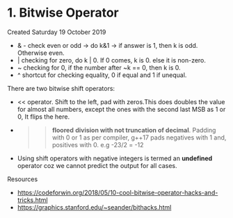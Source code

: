# 1. Bitwise Operator
Created Saturday 19 October 2019


* & - check even or odd →  do k&1 → if answer is 1, then k is odd. Otherwise even. 
* | checking for zero, do k | 0. If 0 comes, k is 0. else it is non-zero.
* ~ checking for 0, if the number after ~k == 0, then k is 0.
* ^ shortcut for checking equality, 0 if equal and 1 if unequal.

There are two bitwise shift operators:

* << operator. Shift to the left, pad with zeros.This does doubles the value for almost all numbers, except the ones with the second last MSB as 1 or 0, It flips the here. 
* >> **floored** **division with not truncation of decimal**. Padding with 0 or 1 as per compiler, g++17 pads negatives with 1 and, positives with 0. e.g -23/2 = -12
* Using shift operators with negative integers is termed an **undefined** operator coz we cannot predict the output for all cases.

Resources
- https://codeforwin.org/2018/05/10-cool-bitwise-operator-hacks-and-tricks.html
- https://graphics.stanford.edu/~seander/bithacks.html